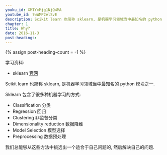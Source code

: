 ```yaml
---
youku_id: XMTYxMjg1NjQ4MA
youtube_id: 7wWMP2elSvE
description: Scikit learn 也简称 sklearn, 是机器学习领域当中最知名的 python 模块之一. 视频中提到了我们为什么要学习 sklearn, 还有用 sklearn 可以解决哪些问题. 
chapter: 1
title: Why?
date: 2016-11-3
post-headings:
---
```

{% assign post-heading-count = -1 %}

学习资料:
  * sklearn [官网](http://scikit-learn.org/)
  
Scikit learn 也简称 sklearn, 
是机器学习领域当中最知名的 python 模块之一. 

Sklearn 包含了很多种机器学习的方式:

* Classification 分类
* Regression 回归
* Clustering 非监督分类
* Dimensionality reduction 数据降维
* Model Selection 模型选择
* Preprocessing 数据预处理

我们总能够从这些方法中挑选出一个适合于自己问题的, 然后解决自己的问题.
  
